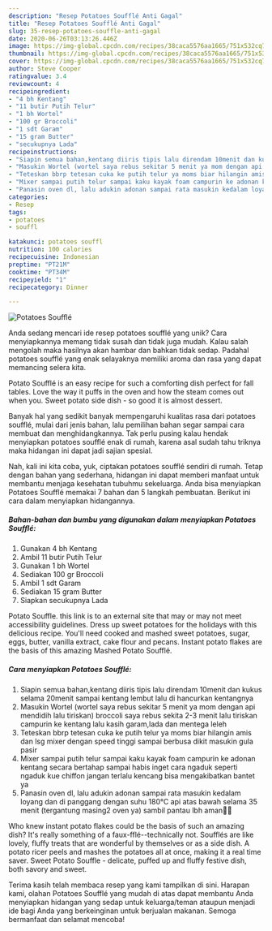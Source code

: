 ```yaml
---
description: "Resep Potatoes Soufflé Anti Gagal"
title: "Resep Potatoes Soufflé Anti Gagal"
slug: 35-resep-potatoes-souffle-anti-gagal
date: 2020-06-26T03:13:26.446Z
image: https://img-global.cpcdn.com/recipes/38caca5576aa1665/751x532cq70/potatoes-souffle-foto-resep-utama.jpg
thumbnail: https://img-global.cpcdn.com/recipes/38caca5576aa1665/751x532cq70/potatoes-souffle-foto-resep-utama.jpg
cover: https://img-global.cpcdn.com/recipes/38caca5576aa1665/751x532cq70/potatoes-souffle-foto-resep-utama.jpg
author: Steve Cooper
ratingvalue: 3.4
reviewcount: 4
recipeingredient:
- "4 bh Kentang"
- "11 butir Putih Telur"
- "1 bh Wortel"
- "100 gr Broccoli"
- "1 sdt Garam"
- "15 gram Butter"
- "secukupnya Lada"
recipeinstructions:
- "Siapin semua bahan,kentang diiris tipis lalu direndam 10menit dan kukus selama 20menit sampai kentang lembut lalu di hancurkan kentangnya"
- "Masukin Wortel (wortel saya rebus sekitar 5 menit ya mom dengan api mendidih lalu tiriskan) broccoli saya rebus sekita 2-3 menit lalu tiriskan campurin ke kentang lalu kasih garam,lada dan mentega leleh"
- "Teteskan bbrp tetesan cuka ke putih telur ya moms biar hilangin amis dan lsg mixer dengan speed tinggi sampai berbusa dikit masukin gula pasir"
- "Mixer sampai putih telur sampai kaku kayak foam campurin ke adonan kentang secara bertahap sampai habis inget cara ngaduk seperti ngaduk kue chiffon jangan terlalu kencang bisa mengakibatkan bantet ya"
- "Panasin oven dl, lalu adukin adonan sampai rata masukin kedalam loyang dan di panggang dengan suhu 180°C api atas bawah selama 35 menit (tergantung masing2 oven ya) sambil pantau lbh aman👌🏻"
categories:
- Resep
tags:
- potatoes
- souffl

katakunci: potatoes souffl 
nutrition: 100 calories
recipecuisine: Indonesian
preptime: "PT21M"
cooktime: "PT34M"
recipeyield: "1"
recipecategory: Dinner

---
```



![Potatoes Soufflé](https://img-global.cpcdn.com/recipes/38caca5576aa1665/751x532cq70/potatoes-souffle-foto-resep-utama.jpg)

Anda sedang mencari ide resep potatoes soufflé yang unik? Cara menyiapkannya memang tidak susah dan tidak juga mudah. Kalau salah mengolah maka hasilnya akan hambar dan bahkan tidak sedap. Padahal potatoes soufflé yang enak selayaknya memiliki aroma dan rasa yang dapat memancing selera kita.

Potato Soufflé is an easy recipe for such a comforting dish perfect for fall tables. Love the way it puffs in the oven and how the steam comes out when you. Sweet potato side dish - so good it is almost dessert.

Banyak hal yang sedikit banyak mempengaruhi kualitas rasa dari potatoes soufflé, mulai dari jenis bahan, lalu pemilihan bahan segar sampai cara membuat dan menghidangkannya. Tak perlu pusing kalau hendak menyiapkan potatoes soufflé enak di rumah, karena asal sudah tahu triknya maka hidangan ini dapat jadi sajian spesial.


Nah, kali ini kita coba, yuk, ciptakan potatoes soufflé sendiri di rumah. Tetap dengan bahan yang sederhana, hidangan ini dapat memberi manfaat untuk membantu menjaga kesehatan tubuhmu sekeluarga. Anda bisa menyiapkan Potatoes Soufflé memakai 7 bahan dan 5 langkah pembuatan. Berikut ini cara dalam menyiapkan hidangannya.

<!--inarticleads1-->

##### Bahan-bahan dan bumbu yang digunakan dalam menyiapkan Potatoes Soufflé:

1. Gunakan 4 bh Kentang
1. Ambil 11 butir Putih Telur
1. Gunakan 1 bh Wortel
1. Sediakan 100 gr Broccoli
1. Ambil 1 sdt Garam
1. Sediakan 15 gram Butter
1. Siapkan secukupnya Lada


Potato Souffle. this link is to an external site that may or may not meet accessibility guidelines. Dress up sweet potatoes for the holidays with this delicious recipe. You&#39;ll need cooked and mashed sweet potatoes, sugar, eggs, butter, vanilla extract, cake flour and pecans. Instant potato flakes are the basis of this amazing Mashed Potato Soufflé. 

<!--inarticleads2-->

##### Cara menyiapkan Potatoes Soufflé:

1. Siapin semua bahan,kentang diiris tipis lalu direndam 10menit dan kukus selama 20menit sampai kentang lembut lalu di hancurkan kentangnya
1. Masukin Wortel (wortel saya rebus sekitar 5 menit ya mom dengan api mendidih lalu tiriskan) broccoli saya rebus sekita 2-3 menit lalu tiriskan campurin ke kentang lalu kasih garam,lada dan mentega leleh
1. Teteskan bbrp tetesan cuka ke putih telur ya moms biar hilangin amis dan lsg mixer dengan speed tinggi sampai berbusa dikit masukin gula pasir
1. Mixer sampai putih telur sampai kaku kayak foam campurin ke adonan kentang secara bertahap sampai habis inget cara ngaduk seperti ngaduk kue chiffon jangan terlalu kencang bisa mengakibatkan bantet ya
1. Panasin oven dl, lalu adukin adonan sampai rata masukin kedalam loyang dan di panggang dengan suhu 180°C api atas bawah selama 35 menit (tergantung masing2 oven ya) sambil pantau lbh aman👌🏻


Who knew instant potato flakes could be the basis of such an amazing dish? It&#39;s really something of a faux-fflé--technically not. Soufflés are like lovely, fluffy treats that are wonderful by themselves or as a side dish. A potato ricer peels and mashes the potatoes all at once, making it a real time saver. Sweet Potato Souffle - delicate, puffed up and fluffy festive dish, both savory and sweet. 

Terima kasih telah membaca resep yang kami tampilkan di sini. Harapan kami, olahan Potatoes Soufflé yang mudah di atas dapat membantu Anda menyiapkan hidangan yang sedap untuk keluarga/teman ataupun menjadi ide bagi Anda yang berkeinginan untuk berjualan makanan. Semoga bermanfaat dan selamat mencoba!
